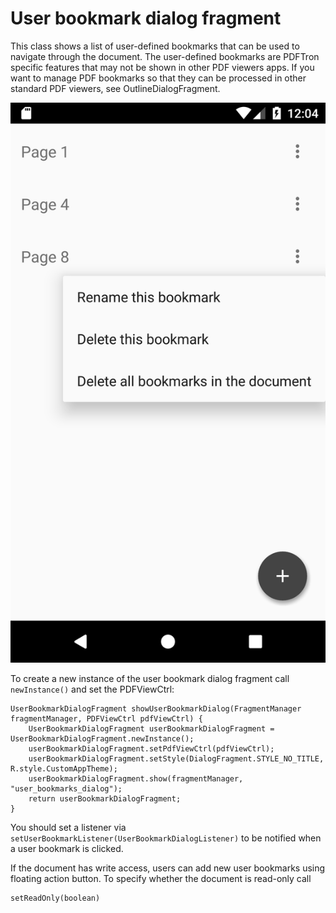 # User bookmark dialog fragment

This class shows a list of user-defined bookmarks that can be used to navigate through the document. The user-defined bookmarks are PDFTron specific features that may not be shown in other PDF viewers apps. If you want to manage PDF bookmarks so that they can be processed in other standard PDF viewers, see OutlineDialogFragment.

![](img/user_bookmarks.png "User bookmark dialog fragment")

To create a new instance of the user bookmark dialog fragment call `newInstance()` and set the PDFViewCtrl: 
```android
UserBookmarkDialogFragment showUserBookmarkDialog(FragmentManager fragmentManager, PDFViewCtrl pdfViewCtrl) {
    UserBookmarkDialogFragment userBookmarkDialogFragment = UserBookmarkDialogFragment.newInstance();
    userBookmarkDialogFragment.setPdfViewCtrl(pdfViewCtrl);
    userBookmarkDialogFragment.setStyle(DialogFragment.STYLE_NO_TITLE, R.style.CustomAppTheme);
    userBookmarkDialogFragment.show(fragmentManager, "user_bookmarks_dialog");
    return userBookmarkDialogFragment;
}
```

You should set a listener via `setUserBookmarkListener(UserBookmarkDialogListener)` to be notified when a user bookmark is clicked.

If the document has write access, users can add new user bookmarks using floating action button. To specify whether the document is read-only call 
```android
setReadOnly(boolean)
```